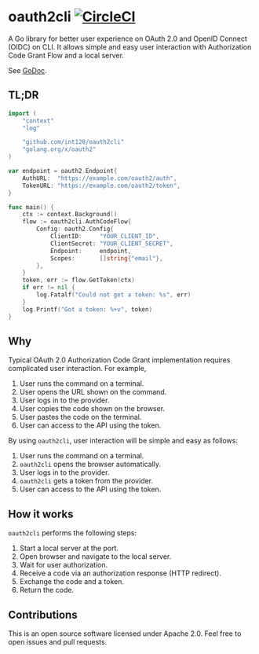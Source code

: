 # oauth2cli [![CircleCI](https://circleci.com/gh/int128/oauth2cli.svg?style=shield)](https://circleci.com/gh/int128/oauth2cli)

A Go library for better user experience on OAuth 2.0 and OpenID Connect (OIDC) on CLI.
It allows simple and easy user interaction with Authorization Code Grant Flow and a local server.

See [GoDoc](https://godoc.org/github.com/int128/oauth2cli).


## TL;DR

```go
import (
	"context"
	"log"

	"github.com/int128/oauth2cli"
	"golang.org/x/oauth2"
)

var endpoint = oauth2.Endpoint{
	AuthURL:  "https://example.com/oauth2/auth",
	TokenURL: "https://example.com/oauth2/token",
}

func main() {
	ctx := context.Background()
	flow := oauth2cli.AuthCodeFlow{
		Config: oauth2.Config{
			ClientID:     "YOUR_CLIENT_ID",
			ClientSecret: "YOUR_CLIENT_SECRET",
			Endpoint:     endpoint,
			Scopes:       []string{"email"},
		},
	}
	token, err := flow.GetToken(ctx)
	if err != nil {
		log.Fatalf("Could not get a token: %s", err)
	}
    log.Printf("Got a token: %+v", token)
}
```


## Why

Typical OAuth 2.0 Authorization Code Grant implementation requires complicated user interaction.
For example,

1. User runs the command on a terminal.
1. User opens the URL shown on the command.
1. User logs in to the provider.
1. User copies the code shown on the browser.
1. User pastes the code on the terminal.
1. User can access to the API using the token.

By using `oauth2cli`, user interaction will be simple and easy as follows:

1. User runs the command on a terminal.
1. `oauth2cli` opens the browser automatically.
1. User logs in to the provider.
1. `oauth2cli` gets a token from the provider.
1. User can access to the API using the token.


## How it works

`oauth2cli` performs the following steps:

1. Start a local server at the port.
2. Open browser and navigate to the local server.
3. Wait for user authorization.
4. Receive a code via an authorization response (HTTP redirect).
5. Exchange the code and a token.
6. Return the code.


## Contributions

This is an open source software licensed under Apache 2.0.
Feel free to open issues and pull requests.
